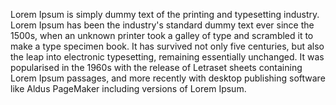 Lorem Ipsum is simply dummy text of the printing and typesetting industry. Lorem Ipsum has been 
the industry's standard dummy text ever since the 1500s, when an unknown printer took a galley of 
type and scrambled it to make a type specimen book. It has survived not only five centuries, but 
also the leap into electronic typesetting, remaining essentially unchanged. It was popularised in 
the 1960s with the release of Letraset sheets containing Lorem Ipsum passages, and more recently 
with desktop publishing software like Aldus PageMaker including versions of Lorem Ipsum.